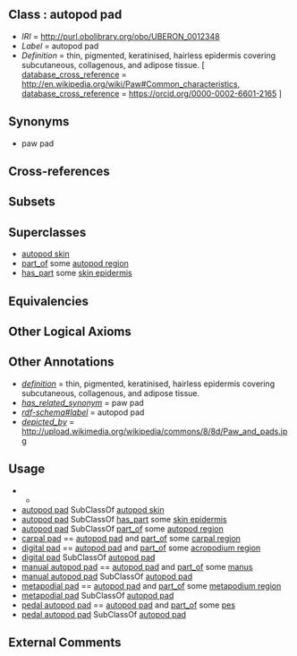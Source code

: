 
## Class : autopod pad

 * *IRI* = http://purl.obolibrary.org/obo/UBERON_0012348
 * *Label* = autopod pad
 * *Definition* = thin, pigmented, keratinised, hairless epidermis covering subcutaneous, collagenous, and adipose tissue. [ [database_cross_reference](../../ef/oboInOwl#hasDbXref.md) = http://en.wikipedia.org/wiki/Paw#Common_characteristics, [database_cross_reference](../../ef/oboInOwl#hasDbXref.md) = https://orcid.org/0000-0002-6601-2165 ]

## Synonyms

 * paw pad

## Cross-references


## Subsets


## Superclasses

 * [autopod skin](../../UBERON/90/UBERON_0015790.md)
 * [part_of](../../BFO/50/BFO_0000050.md) some [autopod region](../../UBERON/70/UBERON_0002470.md)
 * [has_part](../../BFO/51/BFO_0000051.md) some [skin epidermis](../../UBERON/03/UBERON_0001003.md)

## Equivalencies


## Other Logical Axioms


## Other Annotations

 * *[definition](../../IAO/15/IAO_0000115.md)* = thin, pigmented, keratinised, hairless epidermis covering subcutaneous, collagenous, and adipose tissue.
 * *[has_related_synonym](../../ym/oboInOwl#hasRelatedSynonym.md)* = paw pad
 * *[rdf-schema#label](../../el/rdf-schema#label.md)* = autopod pad
 * *[depicted_by](../../depicted/by/depicted_by.md)* = http://upload.wikimedia.org/wikipedia/commons/8/8d/Paw_and_pads.jpg

## Usage

 * -
 * [autopod pad](../../UBERON/48/UBERON_0012348.md) SubClassOf [autopod skin](../../UBERON/90/UBERON_0015790.md)
 * [autopod pad](../../UBERON/48/UBERON_0012348.md) SubClassOf [has_part](../../BFO/51/BFO_0000051.md) some [skin epidermis](../../UBERON/03/UBERON_0001003.md)
 * [autopod pad](../../UBERON/48/UBERON_0012348.md) SubClassOf [part_of](../../BFO/50/BFO_0000050.md) some [autopod region](../../UBERON/70/UBERON_0002470.md)
 * [carpal pad](../../UBERON/50/UBERON_0012350.md) == [autopod pad](../../UBERON/48/UBERON_0012348.md) and [part_of](../../BFO/50/BFO_0000050.md) some [carpal region](../../UBERON/52/UBERON_0004452.md)
 * [digital pad](../../UBERON/49/UBERON_0012349.md) == [autopod pad](../../UBERON/48/UBERON_0012348.md) and [part_of](../../BFO/50/BFO_0000050.md) some [acropodium region](../../UBERON/54/UBERON_0012354.md)
 * [digital pad](../../UBERON/49/UBERON_0012349.md) SubClassOf [autopod pad](../../UBERON/48/UBERON_0012348.md)
 * [manual autopod pad](../../UBERON/22/UBERON_0013622.md) == [autopod pad](../../UBERON/48/UBERON_0012348.md) and [part_of](../../BFO/50/BFO_0000050.md) some [manus](../../UBERON/98/UBERON_0002398.md)
 * [manual autopod pad](../../UBERON/22/UBERON_0013622.md) SubClassOf [autopod pad](../../UBERON/48/UBERON_0012348.md)
 * [metapodial pad](../../UBERON/38/UBERON_0008838.md) == [autopod pad](../../UBERON/48/UBERON_0012348.md) and [part_of](../../BFO/50/BFO_0000050.md) some [metapodium region](../../UBERON/77/UBERON_0009877.md)
 * [metapodial pad](../../UBERON/38/UBERON_0008838.md) SubClassOf [autopod pad](../../UBERON/48/UBERON_0012348.md)
 * [pedal autopod pad](../../UBERON/23/UBERON_0013623.md) == [autopod pad](../../UBERON/48/UBERON_0012348.md) and [part_of](../../BFO/50/BFO_0000050.md) some [pes](../../UBERON/87/UBERON_0002387.md)
 * [pedal autopod pad](../../UBERON/23/UBERON_0013623.md) SubClassOf [autopod pad](../../UBERON/48/UBERON_0012348.md)

## External Comments

